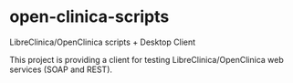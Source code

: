 open-clinica-scripts
====================

LibreClinica/OpenClinica scripts + Desktop Client

This project is providing a client for testing LibreClinica/OpenClinica web services (SOAP and REST).
